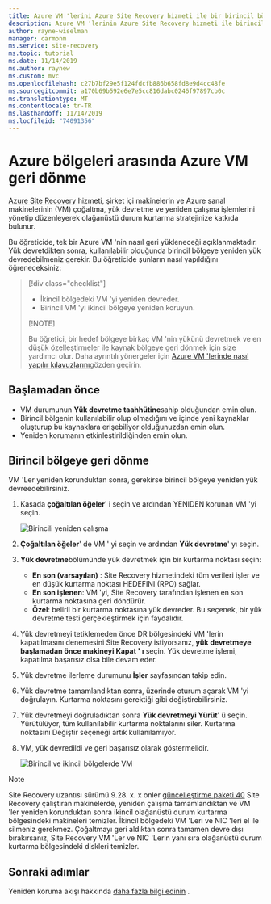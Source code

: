 ```yaml
---
title: Azure VM 'lerini Azure Site Recovery hizmeti ile bir birincil bölgeye geri devretmek.
description: Azure VM 'lerinin Azure Site Recovery hizmeti ile birincil bölgeye nasıl geri yükleneceğini açıklar.
author: rayne-wiselman
manager: carmonm
ms.service: site-recovery
ms.topic: tutorial
ms.date: 11/14/2019
ms.author: raynew
ms.custom: mvc
ms.openlocfilehash: c27b7bf29e5f124fdcfb886b658fd8e9d4cc48fe
ms.sourcegitcommit: a170b69b592e6e7e5cc816dabc0246f97897cb0c
ms.translationtype: MT
ms.contentlocale: tr-TR
ms.lasthandoff: 11/14/2019
ms.locfileid: "74091356"
---
```

# <a name="fail-back-an-azure-vm-between-azure-regions"></a>Azure bölgeleri arasında Azure VM geri dönme

[Azure Site Recovery](site-recovery-overview.md) hizmeti, şirket içi makinelerin ve Azure sanal makinelerinin (VM) çoğaltma, yük devretme ve yeniden çalışma işlemlerini yönetip düzenleyerek olağanüstü durum kurtarma stratejinize katkıda bulunur.

Bu öğreticide, tek bir Azure VM 'nin nasıl geri yükleneceği açıklanmaktadır. Yük devretdikten sonra, kullanılabilir olduğunda birincil bölgeye yeniden yük devredebilmeniz gerekir. Bu öğreticide şunların nasıl yapıldığını öğreneceksiniz:

> [!div class="checklist"]
> 
> * İkincil bölgedeki VM 'yi yeniden devreder.
> * Birincil VM 'yi ikincil bölgeye yeniden koruyun.
> 
> [!NOTE]
> 
> Bu öğretici, bir hedef bölgeye birkaç VM 'nin yükünü devretmek ve en düşük özelleştirmeler ile kaynak bölgeye geri dönmek için size yardımcı olur. Daha ayrıntılı yönergeler için [Azure VM 'lerinde nasıl yapılır kılavuzlarını](https://docs.microsoft.com/azure/virtual-machines/windows/)gözden geçirin.

## <a name="before-you-start"></a>Başlamadan önce

* VM durumunun **Yük devretme taahhütine**sahip olduğundan emin olun.
* Birincil bölgenin kullanılabilir olup olmadığını ve içinde yeni kaynaklar oluşturup bu kaynaklara erişebiliyor olduğunuzdan emin olun.
* Yeniden korumanın etkinleştirildiğinden emin olun.

## <a name="fail-back-to-the-primary-region"></a>Birincil bölgeye geri dönme

VM 'Ler yeniden korunduktan sonra, gerekirse birincil bölgeye yeniden yük devreedebilirsiniz.

1. Kasada **çoğaltılan öğeler**' i seçin ve ardından YENIDEN korunan VM 'yi seçin.

    ![Birincili yeniden çalışma](./media/site-recovery-azure-to-azure-failback/azure-to-azure-failback.png)

2. **Çoğaltılan öğeler**' de VM ' yi seçin ve ardından **Yük devretme**' yı seçin.
3. **Yük devretme**bölümünde yük devretmek için bir kurtarma noktası seçin:
    - **En son (varsayılan)** : Site Recovery hizmetindeki tüm verileri işler ve en düşük kurtarma noktası HEDEFINI (RPO) sağlar.
    - **En son işlenen**: VM 'yi, Site Recovery tarafından işlenen en son kurtarma noktasına geri döndürür.
    - **Özel**: belirli bir kurtarma noktasına yük devreder. Bu seçenek, bir yük devretme testi gerçekleştirmek için faydalıdır.
4. Yük devretmeyi tetiklemeden önce DR bölgesindeki VM 'lerin kapatılmasını denemesini Site Recovery istiyorsanız, **yük devretmeye başlamadan önce makineyi Kapat ' ı** seçin. Yük devretme işlemi, kapatılma başarısız olsa bile devam eder. 
5. Yük devretme ilerleme durumunu **İşler** sayfasından takip edin.
6. Yük devretme tamamlandıktan sonra, üzerinde oturum açarak VM 'yi doğrulayın. Kurtarma noktasını gerektiği gibi değiştirebilirsiniz.
7. Yük devretmeyi doğruladıktan sonra **Yük devretmeyi Yürüt**' ü seçin. Yürütülüyor, tüm kullanılabilir kurtarma noktalarını siler. Kurtarma noktasını Değiştir seçeneği artık kullanılamıyor.
8. VM, yük devredildi ve geri başarısız olarak göstermelidir.

    ![Birincil ve ikincil bölgelerde VM](./media/site-recovery-azure-to-azure-failback/azure-to-azure-failback-vm-view.png)

> [!NOTE]
> Site Recovery uzantısı sürümü 9.28. x. x onler [güncelleştirme paketi 40](https://support.microsoft.com/help/4521530/update-rollup-40-for-azure-site-recovery) Site Recovery çalıştıran makinelerde, yeniden çalışma tamamlandıktan ve VM 'ler yeniden korunduktan sonra ikincil olağanüstü durum kurtarma bölgesindeki makineleri temizler. İkincil bölgedeki VM 'Leri ve NIC 'leri el ile silmeniz gerekmez. Çoğaltmayı geri aldıktan sonra tamamen devre dışı bırakırsanız, Site Recovery VM 'Ler ve NIC 'Lerin yanı sıra olağanüstü durum kurtarma bölgesindeki diskleri temizler.

## <a name="next-steps"></a>Sonraki adımlar

Yeniden koruma akışı hakkında [daha fazla bilgi edinin](azure-to-azure-how-to-reprotect.md#what-happens-during-reprotection) .
